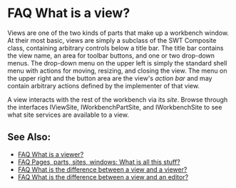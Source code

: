 

FAQ What is a view?
===================

Views are one of the two kinds of parts that make up a workbench window. At their most basic, views are simply a subclass of the SWT Composite class, containing arbitrary controls below a title bar. The title bar contains the view name, an area for toolbar buttons, and one or two drop-down menus. The drop-down menu on the upper left is simply the standard shell menu with actions for moving, resizing, and closing the view. The menu on the upper right and the button area are the view's _action bar_ and may contain arbitrary actions defined by the implementer of that view.

A view interacts with the rest of the workbench via its _site_. Browse through the interfaces IViewSite, IWorkbenchPartSite, and IWorkbenchSite to see what site services are available to a view.

See Also:
---------

*   [FAQ What is a viewer?](./FAQ_What_is_a_viewer.md "FAQ What is a viewer?")
*   [FAQ Pages, parts, sites, windows: What is all this stuff?](./FAQ_Pages,_parts,_sites,_windows:_What_is_all_this_stuff.md "FAQ Pages, parts, sites, windows: What is all this stuff?")
*   [FAQ What is the difference between a view and a viewer?](./FAQ_What_is_the_difference_between_a_view_and_a_viewer.md "FAQ What is the difference between a view and a viewer?")
*   [FAQ What is the difference between a view and an editor?](./FAQ_What_is_the_difference_between_a_view_and_an_editor.md "FAQ What is the difference between a view and an editor?")

